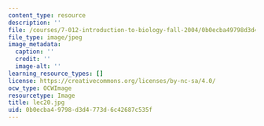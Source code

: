 ```yaml
---
content_type: resource
description: ''
file: /courses/7-012-introduction-to-biology-fall-2004/0b0ecba49798d3d4773d6c42687c535f_lec20.jpg
file_type: image/jpeg
image_metadata:
  caption: ''
  credit: ''
  image-alt: ''
learning_resource_types: []
license: https://creativecommons.org/licenses/by-nc-sa/4.0/
ocw_type: OCWImage
resourcetype: Image
title: lec20.jpg
uid: 0b0ecba4-9798-d3d4-773d-6c42687c535f
---
```

